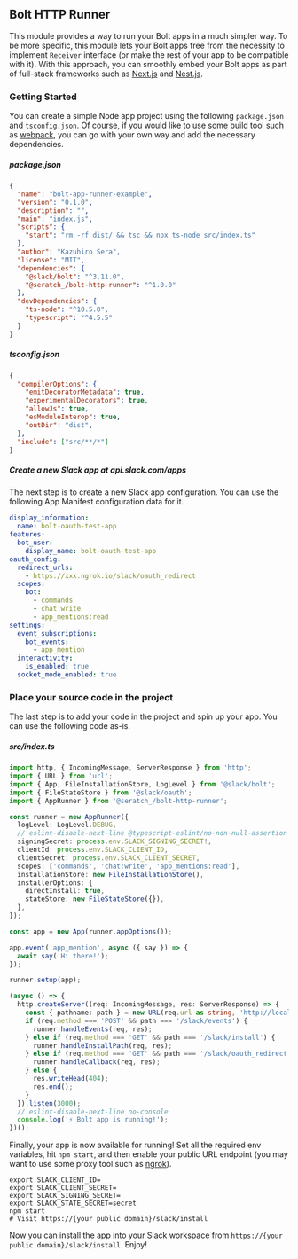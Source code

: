 ## Bolt HTTP Runner

This module provides a way to run your Bolt apps in a much simpler way. To be more specific, this module lets your Bolt apps free from the necessity to implement `Receiver` interface (or make the rest of your app to be compatible with it). With this approach, you can smoothly embed your Bolt apps as part of full-stack frameworks such as [Next.js](https://nextjs.org/) and [Nest.js](https://nestjs.com/).

### Getting Started

You can create a simple Node app project using the following `package.json` and `tsconfig.json`. Of course, if you would like to use some build tool such as [webpack](https://webpack.js.org/), you can go with your own way and add the necessary dependencies.

##### package.json

```json
{
  "name": "bolt-app-runner-example",
  "version": "0.1.0",
  "description": "",
  "main": "index.js",
  "scripts": {
    "start": "rm -rf dist/ && tsc && npx ts-node src/index.ts"
  },
  "author": "Kazuhiro Sera",
  "license": "MIT",
  "dependencies": {
    "@slack/bolt": "^3.11.0",
    "@seratch_/bolt-http-runner": "^1.0.0"
  },
  "devDependencies": {
    "ts-node": "^10.5.0",
    "typescript": "^4.5.5"
  }
}
```

##### tsconfig.json

```json
{
  "compilerOptions": {
    "emitDecoratorMetadata": true,
    "experimentalDecorators": true,
    "allowJs": true,
    "esModuleInterop": true,
    "outDir": "dist",
  },
  "include": ["src/**/*"]
}
```

##### Create a new Slack app at api.slack.com/apps

The next step is to create a new Slack app configuration. You can use the following App Manifest configuration data for it.

```yaml
display_information:
  name: bolt-oauth-test-app
features:
  bot_user:
    display_name: bolt-oauth-test-app
oauth_config:
  redirect_urls:
    - https://xxx.ngrok.io/slack/oauth_redirect
  scopes:
    bot:
      - commands
      - chat:write
      - app_mentions:read
settings:
  event_subscriptions:
    bot_events:
      - app_mention
  interactivity:
    is_enabled: true
  socket_mode_enabled: true
```

### Place your source code in the project

The last step is to add your code in the project and spin up your app. You can use the following code as-is.

##### src/index.ts

```typescript
import http, { IncomingMessage, ServerResponse } from 'http';
import { URL } from 'url';
import { App, FileInstallationStore, LogLevel } from '@slack/bolt';
import { FileStateStore } from '@slack/oauth';
import { AppRunner } from '@seratch_/bolt-http-runner';

const runner = new AppRunner({
  logLevel: LogLevel.DEBUG,
  // eslint-disable-next-line @typescript-eslint/no-non-null-assertion
  signingSecret: process.env.SLACK_SIGNING_SECRET!,
  clientId: process.env.SLACK_CLIENT_ID,
  clientSecret: process.env.SLACK_CLIENT_SECRET,
  scopes: ['commands', 'chat:write', 'app_mentions:read'],
  installationStore: new FileInstallationStore(),
  installerOptions: {
    directInstall: true,
    stateStore: new FileStateStore({}),
  },
});

const app = new App(runner.appOptions());

app.event('app_mention', async ({ say }) => {
  await say('Hi there!');
});

runner.setup(app);

(async () => {
  http.createServer((req: IncomingMessage, res: ServerResponse) => {
    const { pathname: path } = new URL(req.url as string, 'http://localhost');
    if (req.method === 'POST' && path === '/slack/events') {
      runner.handleEvents(req, res);
    } else if (req.method === 'GET' && path === '/slack/install') {
      runner.handleInstallPath(req, res);
    } else if (req.method === 'GET' && path === '/slack/oauth_redirect') {
      runner.handleCallback(req, res);
    } else {
      res.writeHead(404);
      res.end();
    }
  }).listen(3000);
  // eslint-disable-next-line no-console
  console.log('⚡️ Bolt app is running!');
})();
```

Finally, your app is now available for running! Set all the required env variables, hit `npm start`, and then enable your public URL endpoint (you may want to use some proxy tool such as [ngrok](https://ngrok.com/)).

```
export SLACK_CLIENT_ID=
export SLACK_CLIENT_SECRET=
export SLACK_SIGNING_SECRET=
export SLACK_STATE_SECRET=secret
npm start
# Visit https://{your public domain}/slack/install
```

Now you can install the app into your Slack workspace from `https://{your public domain}/slack/install`. Enjoy!
